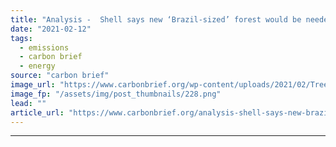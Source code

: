 ```yaml
---
title: "Analysis -  Shell says new ‘Brazil-sized’ forest would be needed to meet 1.5C climate goal"
date: "2021-02-12"
tags: 
  - emissions
  - carbon brief
  - energy
source: "carbon brief"
image_url: "https://www.carbonbrief.org/wp-content/uploads/2021/02/Tree-planting-in-Shanxi-province-583x372.png"
image_fp: "/assets/img/post_thumbnails/228.png"
lead: ""
article_url: "https://www.carbonbrief.org/analysis-shell-says-new-brazil-sized-forest-would-be-needed-to-meet-1-5c-climate-goal"
---
```


---
